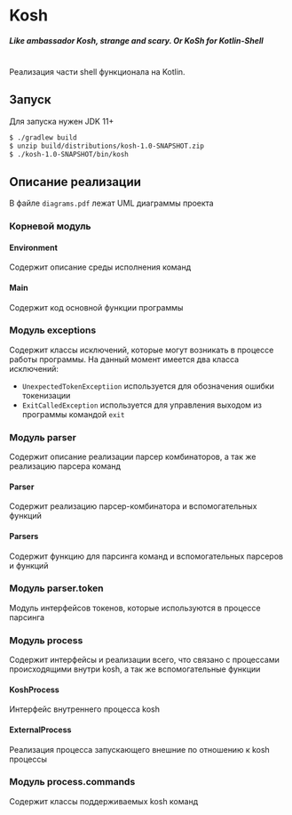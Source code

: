 # Kosh
##### Like ambassador Kosh, strange and scary. Or KoSh for Kotlin-Shell
#

Реализация части shell функционала на Kotlin.

## Запуск
Для запуска нужен JDK 11+
```sh
$ ./gradlew build
$ unzip build/distributions/kosh-1.0-SNAPSHOT.zip
$ ./kosh-1.0-SNAPSHOT/bin/kosh
```

## Описание реализации

В файле `diagrams.pdf` лежат UML диаграммы проекта

### Корневой модуль

#### Environment
Содержит описание среды исполнения команд

#### Main
Содержит код основной функции программы


### Модуль exceptions
Содержит классы исключений, которые могут возникать в процессе работы программы.
На данный момент имеется два класса исключений:
- `UnexpectedTokenExceptiion` используется для обозначения ошибки токенизации
- `ExitCalledException` используется для управления выходом из программы командой `exit`


### Модуль parser
Содержит описание реализации парсер комбинаторов, а так же реализацию парсера команд

#### Parser
Содержит реализацию парсер-комбинатора и вспомогательных функций

#### Parsers
Содержит функцию для парсинга команд и вспомогательных парсеров и функций


### Модуль parser.token
Модуль интерфейсов токенов, которые используются в процессе парсинга


### Модуль process
Содержит интерфейсы и реализации всего, что связано с процессами происходящими внутри kosh, а так же вспомогательные функции

#### KoshProcess
Интерфейс внутреннего процесса kosh

#### ExternalProcess
Реализация процесса запускающего внешние по отношению к kosh процессы


### Модуль process.commands
Содержит классы поддерживаемых kosh команд
